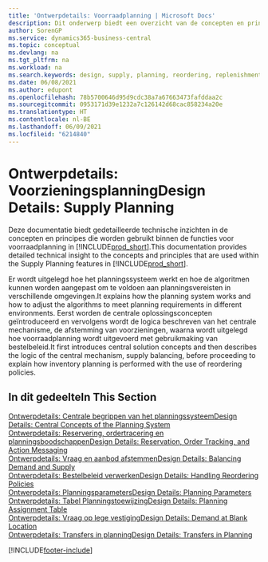```yaml
---
title: 'Ontwerpdetails: Voorraadplanning | Microsoft Docs'
description: Dit onderwerp biedt een overzicht van de concepten en principes die worden gebruikt binnen de functies voor voorraadplanning in Business Central.
author: SorenGP
ms.service: dynamics365-business-central
ms.topic: conceptual
ms.devlang: na
ms.tgt_pltfrm: na
ms.workload: na
ms.search.keywords: design, supply, planning, reordering, replenishment
ms.date: 06/08/2021
ms.author: edupont
ms.openlocfilehash: 78b5700646d95d9cdc38a7a67663473fafddaa2c
ms.sourcegitcommit: 0953171d39e1232a7c126142d68cac858234a20e
ms.translationtype: HT
ms.contentlocale: nl-BE
ms.lasthandoff: 06/09/2021
ms.locfileid: "6214840"
---
```

# <a name="design-details-supply-planning"></a><span data-ttu-id="c2f75-103">Ontwerpdetails: Voorzieningsplanning</span><span class="sxs-lookup"><span data-stu-id="c2f75-103">Design Details: Supply Planning</span></span>
<span data-ttu-id="c2f75-104">Deze documentatie biedt gedetailleerde technische inzichten in de concepten en principes die worden gebruikt binnen de functies voor voorraadplanning in [!INCLUDE[prod_short](includes/prod_short.md)].</span><span class="sxs-lookup"><span data-stu-id="c2f75-104">This documentation provides detailed technical insight to the concepts and principles that are used within the Supply Planning features in [!INCLUDE[prod_short](includes/prod_short.md)].</span></span>  

<span data-ttu-id="c2f75-105">Er wordt uitgelegd hoe het planningssysteem werkt en hoe de algoritmen kunnen worden aangepast om te voldoen aan planningsvereisten in verschillende omgevingen.</span><span class="sxs-lookup"><span data-stu-id="c2f75-105">It explains how the planning system works and how to adjust the algorithms to meet planning requirements in different environments.</span></span> <span data-ttu-id="c2f75-106">Eerst worden de centrale oplossingsconcepten geïntroduceerd en vervolgens wordt de logica beschreven van het centrale mechanisme, de afstemming van voorzieningen, waarna wordt uitgelegd hoe voorraadplanning wordt uitgevoerd met gebruikmaking van bestelbeleid.</span><span class="sxs-lookup"><span data-stu-id="c2f75-106">It first introduces central solution concepts and then describes the logic of the central mechanism, supply balancing, before proceeding to explain how inventory planning is performed with the use of reordering policies.</span></span>  

## <a name="in-this-section"></a><span data-ttu-id="c2f75-107">In dit gedeelte</span><span class="sxs-lookup"><span data-stu-id="c2f75-107">In This Section</span></span>  
[<span data-ttu-id="c2f75-108">Ontwerpdetails: Centrale begrippen van het planningssysteem</span><span class="sxs-lookup"><span data-stu-id="c2f75-108">Design Details: Central Concepts of the Planning System</span></span>](design-details-central-concepts-of-the-planning-system.md)  
[<span data-ttu-id="c2f75-109">Ontwerpdetails: Reservering, ordertracering en planningsboodschappen</span><span class="sxs-lookup"><span data-stu-id="c2f75-109">Design Details: Reservation, Order Tracking, and Action Messaging</span></span>](design-details-reservation-order-tracking-and-action-messaging.md)  
[<span data-ttu-id="c2f75-110">Ontwerpdetails: Vraag en aanbod afstemmen</span><span class="sxs-lookup"><span data-stu-id="c2f75-110">Design Details: Balancing Demand and Supply</span></span>](design-details-balancing-demand-and-supply.md)  
[<span data-ttu-id="c2f75-111">Ontwerpdetails: Bestelbeleid verwerken</span><span class="sxs-lookup"><span data-stu-id="c2f75-111">Design Details: Handling Reordering Policies</span></span>](design-details-handling-reordering-policies.md)  
[<span data-ttu-id="c2f75-112">Ontwerpdetails: Planningsparameters</span><span class="sxs-lookup"><span data-stu-id="c2f75-112">Design Details: Planning Parameters</span></span>](design-details-planning-parameters.md)  
[<span data-ttu-id="c2f75-113">Ontwerpdetails: Tabel Planningstoewijzing</span><span class="sxs-lookup"><span data-stu-id="c2f75-113">Design Details: Planning Assignment Table</span></span>](design-details-planning-assignment-table.md)  
[<span data-ttu-id="c2f75-114">Ontwerpdetails: Vraag op lege vestiging</span><span class="sxs-lookup"><span data-stu-id="c2f75-114">Design Details: Demand at Blank Location</span></span>](design-details-demand-at-blank-location.md)  
[<span data-ttu-id="c2f75-115">Ontwerpdetails: Transfers in planning</span><span class="sxs-lookup"><span data-stu-id="c2f75-115">Design Details: Transfers in Planning</span></span>](design-details-transfers-in-planning.md)


[!INCLUDE[footer-include](includes/footer-banner.md)]